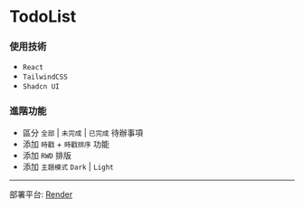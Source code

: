 # TodoList

### 使用技術

- `React`
- `TailwindCSS`
- `Shadcn UI`

### 進階功能

- 區分 `全部` | `未完成` | `已完成` 待辦事項
- 添加 `時戳` + `時戳排序` 功能
- 添加 `RWD` 排版
- 添加 `主題模式` `Dark` | `Light`

---

部署平台: [Render](https://render.com/)
